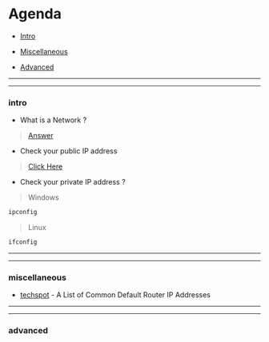 # Agenda 
 
- [Intro](#intro)

- [Miscellaneous](#miscellaneous)
- [Advanced](#advanced)




















---
---

### intro

- What is a Network ?

> [Answer](https://en.wikipedia.org/wiki/Computer_network)


- Check your public IP address

> [Click Here](https://whatismyipaddress.com/)

- Check your private IP address ?
> Windows
```cmd
ipconfig
```

> Linux
```bash
ifconfig
```
















----
----

### miscellaneous

- [techspot](https://www.techspot.com/guides/287-default-router-ip-address/) - A List of Common Default Router IP Addresses



















----
----

### advanced




















